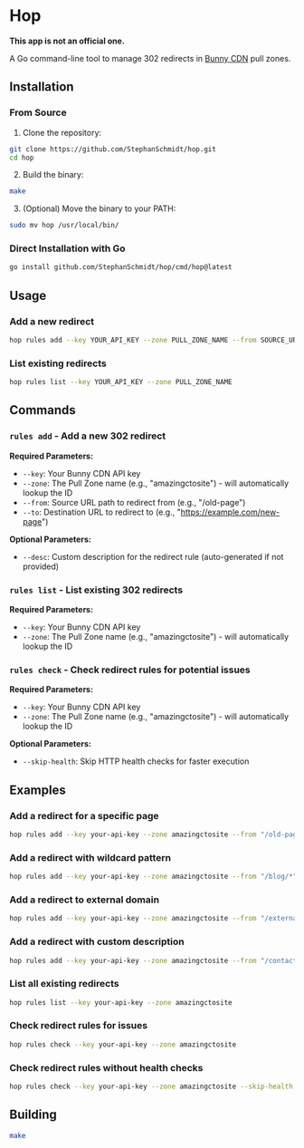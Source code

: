 # Hop

**This app is not an official one.**

A Go command-line tool to manage 302 redirects in [Bunny CDN](https://bunny.net) pull zones.

## Installation

### From Source

1. Clone the repository:
```bash
git clone https://github.com/StephanSchmidt/hop.git
cd hop
```

2. Build the binary:
```bash
make
```

3. (Optional) Move the binary to your PATH:
```bash
sudo mv hop /usr/local/bin/
```

### Direct Installation with Go

```bash
go install github.com/StephanSchmidt/hop/cmd/hop@latest
```

## Usage

### Add a new redirect
```bash
hop rules add --key YOUR_API_KEY --zone PULL_ZONE_NAME --from SOURCE_URL --to DESTINATION_URL [--desc DESCRIPTION]
```

### List existing redirects
```bash
hop rules list --key YOUR_API_KEY --zone PULL_ZONE_NAME
```

## Commands

### `rules add` - Add a new 302 redirect

**Required Parameters:**
- `--key`: Your Bunny CDN API key
- `--zone`: The Pull Zone name (e.g., "amazingctosite") - will automatically lookup the ID
- `--from`: Source URL path to redirect from (e.g., "/old-page")
- `--to`: Destination URL to redirect to (e.g., "https://example.com/new-page")

**Optional Parameters:**
- `--desc`: Custom description for the redirect rule (auto-generated if not provided)

### `rules list` - List existing 302 redirects

**Required Parameters:**
- `--key`: Your Bunny CDN API key
- `--zone`: The Pull Zone name (e.g., "amazingctosite") - will automatically lookup the ID

### `rules check` - Check redirect rules for potential issues

**Required Parameters:**
- `--key`: Your Bunny CDN API key
- `--zone`: The Pull Zone name (e.g., "amazingctosite") - will automatically lookup the ID

**Optional Parameters:**
- `--skip-health`: Skip HTTP health checks for faster execution

## Examples

### Add a redirect for a specific page
```bash
hop rules add --key your-api-key --zone amazingctosite --from "/old-page" --to "https://amazingcto.com/new-page"
```

### Add a redirect with wildcard pattern
```bash
hop rules add --key your-api-key --zone amazingctosite --from "/blog/*" --to "https://amazingcto.com/articles/$1"
```

### Add a redirect to external domain
```bash
hop rules add --key your-api-key --zone amazingctosite --from "/external" --to "https://external-site.com/"
```

### Add a redirect with custom description
```bash
hop rules add --key your-api-key --zone amazingctosite --from "/contact" --to "/contact-us" --desc "Redirect old contact page"
```

### List all existing redirects
```bash
hop rules list --key your-api-key --zone amazingctosite
```

### Check redirect rules for issues
```bash
hop rules check --key your-api-key --zone amazingctosite
```

### Check redirect rules without health checks
```bash
hop rules check --key your-api-key --zone amazingctosite --skip-health
```

## Building

```bash
make
```